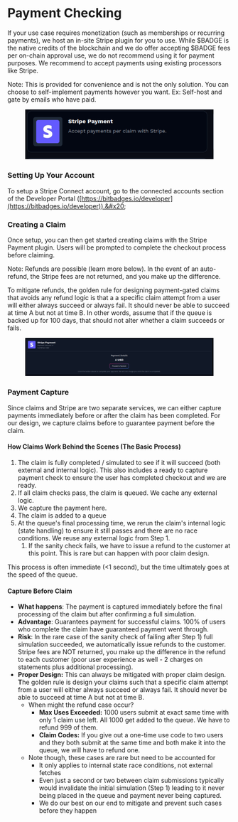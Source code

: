 # Payment Checking

If your use case requires monetization (such as memberships or recurring payments), we host an in-site Stripe plugin for you to use. While $BADGE is the native credits of the blockchain and we do offer accepting $BADGE fees per on-chain approval use, we do not recommend using it for payment purposes. We recommend to accept payments using existing processors like Stripe.&#x20;

Note: This is provided for convenience and is not the only solution. You can choose to self-implement payments however you want. Ex: Self-host and gate by emails who have paid.

<figure><img src="../../../.gitbook/assets/image (2) (1) (1) (1) (1) (1) (1).png" alt=""><figcaption></figcaption></figure>

### Setting Up Your Account

To setup a Stripe Connect account, go to the connected accounts section of the Developer Portal ([https://bitbadges.io/developer](https://bitbadges.io/developer)).&#x20;

### Creating a Claim

Once setup, you can then get started creating claims with the Stripe Payment plugin. Users will be prompted to complete the checkout process before claiming.

Note: Refunds are possible (learn more below). In the event of an auto-refund, the Stripe fees are not returned, and you make up the difference.

To mitigate refunds, the golden rule for designing payment-gated claims that avoids any refund logic is that a a specific claim attempt from a user will either always succeed or always fail. It should never be able to succeed at time A but not at time B. In other words, assume that if the queue is backed up for 100 days, that should not alter whether a claim succeeds or fails.

<figure><img src="../../../.gitbook/assets/image (1) (1) (1) (1) (1) (1) (1) (1) (1) (1) (1) (1) (1).png" alt=""><figcaption></figcaption></figure>

### Payment Capture

Since claims and Stripe are two separate services, we can either capture payments immediately before or after the claim has been completed. For our design, we capture claims before to guarantee payment before the claim.

#### How Claims Work Behind the Scenes (The Basic Process)

1. The claim is fully completed / simulated to see if it will succeed (both external and internal logic). This also includes a ready to capture payment check to ensure the user has completed checkout and we are ready.&#x20;
2. If all claim checks pass, the claim is queued. We cache any external logic.
3. We capture the payment here.
4. The claim is added to a queue
5. At the queue's final processing time, we rerun the claim's internal logic (state handling) to ensure it still passes and there are no race conditions. We reuse any external logic from Step 1.
   1. If the sanity check fails, we have to issue a refund to the customer at this point. This is rare but can happen with poor claim design.

This process is often immediate (<1 second), but the time ultimately goes at the speed of the queue.

#### Capture Before Claim

* **What happens**: The payment is captured immediately before the final processing of the claim but after confirming a full simulation.
* **Advantage**: Guarantees payment for successful claims. 100% of users who complete the claim have guaranteed payment went through.
* **Risk**: In the rare case of the sanity check of failing after Step 1) full simulation succeeded, we automatically issue refunds to the customer. Stripe fees are NOT returned, you make up the difference in the refund to each customer (poor user experience as well - 2 charges on statements plus additional processing).
* **Proper Design:** This can always be mitigated with proper claim design. **T**he golden rule is design your claims such that a specific claim attempt from a user will either always succeed or always fail. It should never be able to succeed at time A but not at time B.
  * When might the refund case occur?
    * **Max Uses Exceeded:** 1000 users submit at exact same time with only 1 claim use left. All 1000 get added to the queue. We have to refund 999 of them.
    * **Claim Codes:** If you give out a one-time use code to two users and they both submit at the same time and both make it into the queue, we will have to refund one.
  * Note though, these cases are rare but need to be accounted for
    * It only applies to internal state race conditions, not external fetches
    * Even just a second or two between claim submissions typically would invalidate the initial simulation (Step 1) leading to it never being placed in the queue and payment never being captured.
    * We do our best on our end to mitigate and prevent such cases before they happen

